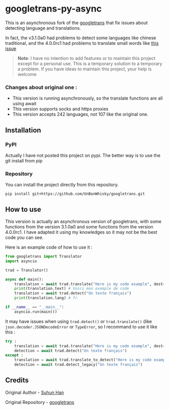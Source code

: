 # googletrans-py-async

This is an asynchronous fork of the [googletrans](https://github.com/ssut/py-googletrans) that fix issues about detecting language and translations.

In fact, the v3.1.0a0 had problems to detect some languages like chinese traditional, and the 4.0.0rc1 had problems to translate small words like [this issue](https://github.com/ssut/py-googletrans/issues/394)

> **Note**: I have no intention to add features or to maintain this project except for a personal use. This is a temporary solution to a temporary a problem. If you have ideas to maintain this project, your help is welcome

### Changes about original one :

- This version is running asynchronously, so the translate functions are all using await
- This version supports socks and https proxies
- This version accepts 242 languages, not 107 like the original one.

## Installation

### PyPI

Actually I have not posted this project on pypi. The better way is to use the git install from pip

### Repository

You can install the project directly from this repository.

```shell
pip install git+https://github.com/UnBonWhisky/googletrans.git
```

## How to use

This version is actually an asynchronous version of googletrans, with some functions from the version 3.1.0a0 and some functions from the version 4.0.0rc1. I have adapted it using my knowledges so it may not be the best code you can see.

Here is an example code of how to use it :
```py
from googletrans import Translator
import asyncio

trad = Translator()

async def main():
    translation = await trad.translate("Here is my code example", dest="fr")
    print(translation.text) # Voici mon exemple de code
    translation = await trad.detect("Un texte français")
    print(translation.lang) # fr

if __name__ == "__main__":
    asyncio.run(main())
```

It may have issues when using `trad.detect()` or `trad.translate()` (like `json.decoder.JSONDecodeError` or `TypeError`, so I recommand to use it like this :
```py
try :
    translation = await trad.translate("Here is my code example", dest="fr")
    detection = await trad.detect("Un texte français")
except :
    translation = await trad.translate_to_detect("Here is my code example", dest="fr")
    detection = await trad.detect_legacy("Un texte français")
```

## Credits

Original Author - [Suhun Han](https://github.com/ssut)

Original Repository - [googletrans](https://github.com/ssut/py-googletrans)
